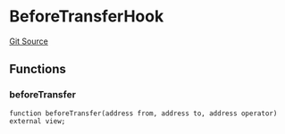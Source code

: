 # BeforeTransferHook
[Git Source](https://github.com/Level-Money/contracts/blob/8db01e6152f39f954577b5bcc8ca6a9c0b59a8cd/src/v2/usd/BoringVault.sol)


## Functions
### beforeTransfer


```solidity
function beforeTransfer(address from, address to, address operator) external view;
```

